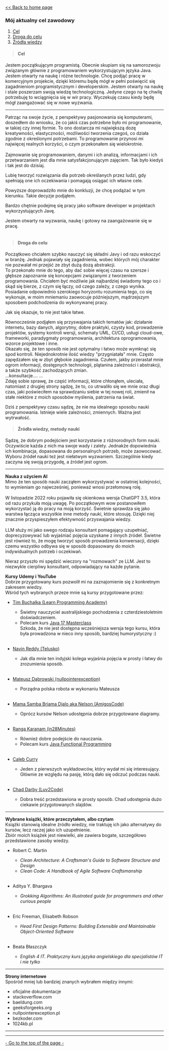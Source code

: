 [<< Back to home page](https://github.com/PawelBugiel/PawelBugiel/blob/main/README.md)

<h3 id="top-of-this-page"> Mój aktualny cel zawodowy </h3>

1. [Cel](#Cel)
2. [Droga do celu](#Droga-do-celu)
3. [Źródła wiedzy](#Źródła-wiedzy)

> #### Cel

Jestem początkującym programistą. Obecnie skupiam się na samorozwoju związanym głównie z programowaniem wykorzystującym języka Java. Jestem otwarty na naukę i różne technologie.  Chcę podjąć pracę w komercyjnym projekcie, dzięki któremu będę mógł w pełni poświęcić się zagadnieniom programistycznym i developerskim.  Jestem otwarty na naukę i stale poszerzam swoją wiedzę technologiczną. Jedyne czego na tę chwilę potrzebuję to wciągnięcia się w wir pracy. Wyczekuję czasu kiedy będę mógł zaangażować się w nowe wyzwania.

___

Patrząc na swoje życie, z perspektywy pasjonowania się komputerami, doszedłem do wniosku, że co jakiś czas potrzebne było mi programowanie, w takiej czy innej formie. To ono dostarcza mi największą dozę kreatywności, elastyczności, możliwości tworzenia czegoś, co działa zgodnie z określonymi potrzebami. To programowanie przynosi mi najwięcej realnych korzyści, o czym przekonałem się wielokrotnie.  
<br>
Zajmowanie się programowaniem, danymi i ich analizą, informacjami i ich przetwarzaniem jest dla mnie satysfakcjonującym zajęciem. Tak było kiedyś i tak jest do dzisiaj.  

Lubię tworzyć rozwiązania dla potrzeb określanych przez ludzi, gdy spełniają one ich oczekiwania i pomagają osiągać ich własne cele.

Powyższe doprowadziło mnie do konkluzji, że chcę podążać w tym kierunku. Takie decyzje podjąłem.

Bardzo chętnie podejmę się pracy jako software developer w projektach wykorzystujących Javę.

Jestem otwarty na wyzwania, naukę i gotowy na zaangażowanie się w pracę. 
<br><br>

> #### Droga do celu

Początkowo chciałem szybko nauczyć się składni Javy i od razu wskoczyć w branżę. Jednak pojawiały się zagadnienia, wobec których mój charakter nie pozwalał mi przejść ze zbyt dużą dozą abstrakcji.  
To przekonało mnie do tego, aby dać sobie więcej czasu na szersze i głębsze zapoznanie się koncepcjami związanymi z tworzeniem programowania. Chciałem być możliwie jak najbardziej świadomy tego co i skąd się bierze, z czym się łączy, od czego zależy, z czego wynika.
<br>Posiadanie odpowiednio szerokiego horyzontu rozumienia tego, co się wykonuje, w moim mniemaniu zaowocuje późniejszym, mądrzejszym sposobem podchodzenia do wykonywanej pracy.

Jak się okazuje, to nie jest takie łatwe. 

 Równocześnie podjąłem się przyswajania takich tematów jak: działanie internetu, bazy danych, algorytmy, dobre praktyki, czysty kod, prowadzenie projektów, systemy kontroli wersji, schematy UML, CI/CD, usługi cloud-owe, frameworki, paradygmaty programowania, architektura oprogramowania, wzorce projektowe i inne.<br> 
Okazało się, że ten sposób nie jest optymalny i łatwo może wymknąć się spod kontroli. 
Niejednokrotnie ilość wiedzy "przygniatała" mnie. Często zapędzałem się w zbyt głębokie zagadnienia. Czułem, jakby przerastał mnie ogrom informacji, dostępnych technologii, plątanina zależności i abstrakcji, a także szybkość zachodzących zmian.  <br>
...konsultacje....
...  
Zdaję sobie sprawę, że część informacji, które chłonąłem, uleciała, natomiast z drugiej strony sądzę, że to, co utrwaliło się we mnie oraz długi czas, jaki poświeciłem na sprawdzaniu siebie w tej nowej roli, zmienił na stałe niektóre z moich sposobów myślenia, patrzenia na świat.

Dziś z perspektywy czasu sądzę, że nie ma idealnego sposobu nauki programowania. Istnieje wiele zależności, zmiennych. Ważna jest wytrwałość.

> #### Źródła wiedzy, metody nauki

Sądzę, że dobrym podejściem jest korzystanie z różnorodnych form nauki. Oczywiście każda z nich ma swoje wady i zalety. Jednakże dopowiednia ich kombinacja, dopasowana do personalnych potrzeb, może zaowocować. 
<br>
Wyboru źródeł nauki też jest niełatwym wyzwaniem. Szczególnie kiedy zaczyna się swoją przygodę, a źródeł jest ogrom. 
***
**Nauka z użyciem AI**
<br>
Mimo że ten sposób nauki zacząłem wykorzystywać w ostatniej kolejności, to wymieniam go najwcześniej, ponieważ wnosi przełomową rolę. 
<br><br>
W listopadzie 2022 roku pojawiła się okienkowa wersja ChatGPT 3.5, która od razu przykuła moją uwagę. Po początkowym wow postanowiłem wykorzystać ją do pracy na moją korzyść.
Świetnie sprawdza się jako warstwa łącząca wszystkie inne metody nauki, które stosuję. Dzięki niej znacznie przyspieszyłem efektywność przyswajania wiedzy. 
<br>  
LLM służy mi jako swego rodzaju konsultant pomagający uzupełniać, doprecyzowywać lub wyjaśniać pojęcia uzyskane z innych źródeł. Świetne jest również to, że mogę tworzyć sposób prowadzenia konwersacji, dzięki czemu wszystko odbywa się w sposób dopasowany do moich indywidualnych potrzeb i oczekiwań.

Nieraz przyszło mi spędzić wieczory na "rozmowach" ze LLM. Jest to niezwykle cierpliwy konsultant, odpowiadający na każde pytanie. 

**Kursy Udemy i YouTube**
<br>
Dobrze przygotowany kurs pozwolił mi na zaznajomienie się z konkretnym zakresem wiedzy.  
Wśród tych wybranych przeze mnie są kursy przygotowane przez:   

- [Tim Buchalka (Learn Programming Academy)](https://www.timbuchalka.com/)
    - Świetny nauczyciel australijskiego pochodzenia z czterdziestoletnim doświadczeniem.
    - Polecam kurs [Java 17 Masterclass](https://www.udemy.com/share/101Wdq3@5-6JiX32tqcqFrblDvGj75-uqlBJHKzzRqfpuTf-gqVUfoWKToKZoyyQxE_eS-ClGw==/)
      <br>
      Szkoda, że nie jest dostępna wcześniejsza wersja tego kursu, która była prowadzona w nieco inny sposób, bardziej humorystyczny :) 
      <br><br>

- [Navin Reddy (Telusko)](https://telusko.com/)
    - Jak dla mnie ten indyjski kolega wyjaśnia pojęcia w prosty i łatwy do zrozumienia sposób.
      <br><br>

- [Mateusz Dąbrowski (nullpointerexception)](https://nullpointerexception.pl/)
    - Porządna polska robota w wykonaniu Mateusza
      <br><br>

- [Mama Samba Briama Djalo aka Nelson (AmigosCode)](https://www.amigoscode.com/)
    - Oprócz kursów Nelson udostępnia dobrze przygotowane diagramy.
      <br><br>

- [Ranga Karanam (in28Minutes)](https://www.in28minutes.com/)
    - Również dobre podejście do nauczania.
    - Polecam kurs [Java Functional Programming](https://www.udemy.com/share/1026403@l1-B0uRs44agbZtspwO5isCm_mkGMdUsDxAKB2HkFh3xIaYP8oYSehYOQrr2ah53Kw==/)
      <br><br>

- [Caleb Curry](https://www.calebcurry.com/)
    - Jeden z pierwszych wykładowców, który wydał mi się interesujący. Głównie ze względu na pasję, którą dało się odczuć podczas nauki. 
      <br><br>

- [Chad Darby (Luv2Code)](https://luv2code.com/)
    - Dobra treść przedstawiona w prosty sposób. Chad udostępnia dużo ciekawie przygotowanych slajdów. 
***
**Wybrane książki, które przeczytałem, albo czytam**
<br>
Książki stanowią idealne źródło wiedzy, nie traktuję ich jako alternatywy do kursów, lecz raczej jako ich uzupełnienie.  
Zbiór moich książek jest niewielki, ale zawiera bogate, szczegółowo przedstawione zasoby wiedzy. 

- Robert C. Martin
    - *Clean Architecture: A Craftsman's Guide to Software Structure and Design*
    - *Clean Code: A Handbook of Agile Software Craftsmanship*
      <br><br>

- Aditya Y. Bhargava
    - *Grokking Algorithms: An illustrated guide for programmers and other curious people*
      <br><br>

- Eric Freeman, Elisabeth Robson
    - *Head First Design Patterns: Building Extensible and Maintainable Object-Oriented Software*
      <br><br>

- Beata Błaszczyk
  <br>
    - *English 4 IT. Praktyczny kurs języka angielskiego dla specjalistów IT i nie tylko*
***
**Strony internetowe**
<br>
Spośród mniej lub bardziej znanych wybrałem między innymi:
* oficjalne dokumentacje
* stackoverflow.com
* baeldung.com
* geeksforgeeks.org
* nullpointerexception.pl
* bezkoder.com
* 1024kb.pl
***

***
<a href = "#top-of-this-page">- Go to the top of the page -</a>

